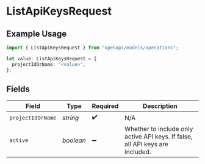 # ListApiKeysRequest

## Example Usage

```typescript
import { ListApiKeysRequest } from "openapi/models/operations";

let value: ListApiKeysRequest = {
  projectIdOrName: "<value>",
};
```

## Fields

| Field                                                                         | Type                                                                          | Required                                                                      | Description                                                                   |
| ----------------------------------------------------------------------------- | ----------------------------------------------------------------------------- | ----------------------------------------------------------------------------- | ----------------------------------------------------------------------------- |
| `projectIdOrName`                                                             | *string*                                                                      | :heavy_check_mark:                                                            | N/A                                                                           |
| `active`                                                                      | *boolean*                                                                     | :heavy_minus_sign:                                                            | Whether to include only active API keys. If false, all API keys are included. |